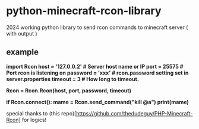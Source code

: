 # python-minecraft-rcon-library
2024 working python library to send rcon commands to minecraft server ( with output )

<h2>example</h2>
<strong>import Rcon
host = '127.0.0.2'  # Server host name or IP
port = 25575            # Port rcon is listening on
password = 'xxx'      # rcon.password setting set in server.properties
timeout = 3             # How long to timeout.

Rcon = Rcon.Rcon(host, port, password, timeout)

if Rcon.connect():
    mame = Rcon.send_command("kill @a")
    print(mame)</strong>

special thanks to (this repo)[https://github.com/thedudeguy/PHP-Minecraft-Rcon] for logics!
